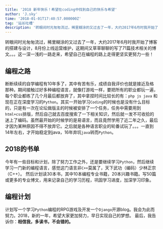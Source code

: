 ```yaml
---
title: '2018 新年快乐！希望在coding中找到自己的快乐与希望'
author: 'J.sky'
time: '2018-01-01T17:40:57.000000Z'
tag: '站长吐槽'
description: '转眼间时光匆匆流过，稀里糊涂的又过去了一年，大约2017年6月时我开始了博客的搭建与设计，8月份上线运营维护，这期间又草草聊聊的写了71篇技术相关的博文。。。这一深一浅的一路走来，希望自己在编程的路上走得更坚实更努力一些！'
---
```


转眼间时光匆匆流过，稀里糊涂的又过去了一年，大约2017年6月时我开始了博客的搭建与设计，8月份上线运营维护，这期间又草草聊聊的写了71篇技术相关的博文。。。这一深一浅的一路走来，希望自己在编程的路上走得更坚实更努力一些！

## 编程之路

断断续续的自学编程有10年多了，其中有苦有乐，成绩自我评价也就是接近及格那种。期间接触过好多种编程语言，就像打游戏一样，要把所有的职业都玩一遍，每个职业都练了几个月最后都放弃了，其中拿捏时间比较长的有：`php js java` 和现在正在深度学习的`Python`。其实一开始学习`Coding`的时候也是没有什么目标的，只是有一次在论坛做版主的时候被安排了一个任务，任务中需要用到`html+css`排版，然后自己就去百度搜索了一下相关知识，然后就一发不可收拾的迷上了编码。虽然最开始的时候学的是易语言，而且竟然学用了近二年之久，最后才因为某种原因不得不放弃它。之后就是各种语言职业的轮番试玩了。。。一直到14年左右，才开始稳定到java，16年弃坑`java`转而`Python`。

## 2018的书单

今年有一些目标和计划，除了努力工作之外，还是要继续学习`Python`，然后继续学习一门新的编程语言，感觉这门语言非`C++`莫属了，天下武功（编码）少林正宗（C++）。
然后计划读30本书，其中10本编程专业书籍，20本兴趣书籍。写50篇或更多的专业博文，用来记录自己的学习历程，巩固学习进度，加深学习印象。

##  编程计划

计划写一个学习`Python`编程的RPG游戏及开发一个`Django`开源blog。我会为此而努力。2018，新的一年，希望大家更加努力，早日实现自己的梦想。
最后，我告诉你：**相信我，多读书，不会错的。**